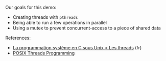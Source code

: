 
Our goals for this demo:

 * Creating threads with `pthreads`
 * Being able to run a few operations in parallel
 * Using a mutex to prevent concurrent-access to a piece of shared data

References:

 * [La programmation système en C sous Unix > Les threads](https://openclassrooms.com/courses/la-programmation-systeme-en-c-sous-unix/les-threads-3) (fr)
 * [POSIX Threads Programming](https://computing.llnl.gov/tutorials/pthreads/)
